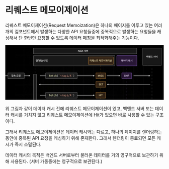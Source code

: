 # 리퀘스트 메모이제이션

리퀘스트 메모이제이션(Request Memoization)은 하나의 페이지를 이루고 있는 여러개의 컴포넌트에서 발생하는 다양한 API 요청들중에 중복적으로 발생하는 요청들을 캐싱해서 단 한번만 요청할 수 있도록 데이터 페칭을 최적화해주는 기능이다.

![request-memo](./images/request-memo.png)

위 그림과 같이 데이터 캐시 전에 리퀘스트 메모이제이션이 있고, 백엔드 서버 또는 데이터 캐시를 거치지 않고 리퀘스트 메모이제이션에 Hit가 있으면 바로 사용할 수 있는 구조이다.

그래서 리퀘스트 메모이제이션은 데이터 캐시와는 다르고, 하나의 페이지를 렌더링하는 동안에 중복된 API 요청을 캐싱하기 위해 존재한다. 그래서 렌더링이 종료되면 모든 캐시가 즉시 소멸된다.

데이터 캐시의 목적은 백엔드 서버로부터 불러온 데이터를 거의 영구적으로 보관하기 위해 사용된다. (서버 가동중에는 영구적으로 보관된다.)
